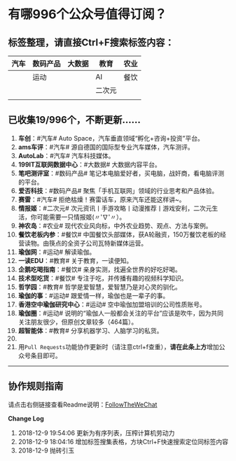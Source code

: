 # 有哪996个公众号值得订阅？

## 标签整理，请直接Ctrl+F搜索标签内容：

| 汽车 | 数码产品 | 大数据 | 教育   | 农业 |
| ---- | -------- | ------ | ------ | ---- |
|      | 运动     |        | AI     | 餐饮 |
|      |          |        | 二次元 |      |
|      |          |        |        |      |



## 已收集19/996个，不断更新……

1. **车创**：#汽车# Auto Space，汽车垂直领域“孵化+咨询+投资”平台。
1. **ams车评**：#汽车# 源自德国的国际型专业汽车媒体，汽车测评。
1. **AutoLab**：#汽车# 汽车科技媒体。
1. **199IT互联网数据中心**：#大数据# 大数据内容平台。
1. **笔吧测评室**：#数码产品# 笔记本电脑爱好者，买电脑，战奸商，看电脑评测的平台。
1. **爱否科技**：#数码产品# 聚焦「手机互联网」领域的行业思考和产品体验。
1. **赛雷**：#汽车# 拒绝枯燥！赛雷话车，原来汽车还能这样讲~。
1. **情报姬**：#二次元# 次元资讯丨手游攻略丨动漫推荐丨游戏安利，二次元生活，你可能需要一只情报姬(〃'∇'〃）。
1. **神农岛**：#农业# 现代农业风向标，中外农业趋势、观点、方法与案例。
1. **餐饮老板内参**：#餐饮# 中国餐饮头部媒体，获A轮融资，150万餐饮老板的经营读物。由筷点的全资子公司瓦特新媒体运营。
1. **瑜伽网**：#运动# 解读瑜伽。
1. **一读EDU**：#教育# 关于教育，一读便知。
1. **企鹅吃喝指南**：#餐饮# 亲身实测，找遍全世界的好吃好喝。
1. **技术型吃货**：#餐饮# 专注于吃，并传播有趣的视频科学知识。
1. **哲学园**：#教育# 哲学是爱智慧，爱智慧乃是对心灵的驯化。
1. **瑜伽的事**：#运动# 跟爱情一样，瑜伽也是一辈子的事。
1. **香港空中瑜伽研究中心**：#运动# 空中瑜伽加盟培训的公司性质账号。
1. **瑜伽圈**：#运动# 说明的“瑜伽人一般都会关注的平台”应该是吹牛，因为共同关注朋友很少，但原创文章较多（464篇）。
1. **超智能体**：#教育# 分享机器学习、人脑学习的私货。
1. 
1. 用`Pull Requests`功能协作更新时（请注意ctrl+f查重），**请在此条上方**增加公众号条目即可。

---

## 协作规则指南

请点击右侧链接查看Readme说明：[FollowTheWeChat](https://github.com/lirenchong/FollowTheWeChat)

**Change Log**

1. 2018-12-9 19:54:06 更新为有序列表，压榨计算机劳动力
1. 2018-12-9 18:04:16 增加标签搜集表格，方块Ctrl+F快速搜索定位同标签内容
1. 2018-12-9 抛砖引玉

